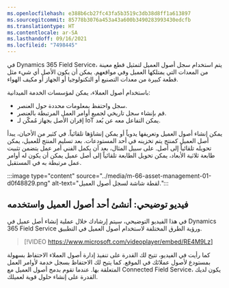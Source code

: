 ```yaml
---
ms.openlocfilehash: e388b6cb27fc43fa5b3519c3db38d8ff1a613897
ms.sourcegitcommit: 85778b3076a453a43a600b3490283993430edcfb
ms.translationtype: HT
ms.contentlocale: ar-SA
ms.lasthandoff: 09/16/2021
ms.locfileid: "7498445"
---
```

في Dynamics 365 Field Service، يتم استخدام سجل أصول العميل لتمثيل قطع معينة من المعدات التي يمتلكها العميل وفي مواقعهم. يمكن أن يكون الأصل أي شيء مثل قطعة كبيرة من معدات التصنيع أو التكنولوجيا أو الجهاز أو مكيف الهواء.

باستخدام أصول العملاء، يمكن لمؤسسات الخدمة الميدانية:

 -  سجل واحتفظ بمعلومات محددة حول العنصر.
 -  قم بإنشاء سجل تاريخي لجميع أوامر العمل المرتبطة بالعنصر.
 -  إقران الأصل بجهاز مُمكّن لـ IoT يمكن التفاعل معه عن بُعد.

يمكن إنشاء أصول العميل وتعريفها يدوياً أو يمكن إنشاؤها تلقائياً. في كثير من الأحيان، يبدأ أصل العميل كمنتج يتم تخزينه في أحد المستودعات. بعد تسليم المنتج للعميل، يمكن تحويله تلقائياً إلى أصل. على سبيل المثال، بعد أن يكمل الفني أمر عمل يتضمن تثبيت طابعة ثلاثية الأبعاد، يمكن تحويل الطابعة تلقائياً إلى أصل عميل يمكن أن يكون له أوامر عمل مرتبطة به في المستقبل.

:::image type="content" source="../media/m-66-asset-management-01-d0f48829.png" alt-text="لقطة شاشة لسجل أصول العميل.":::


## <a name="demo-video-create-and-work-with-a-customer-asset"></a>فيديو توضيحي: أنشئ أحد أصول العميل واستخدمه

في هذا الفيديو التوضيحي، سيتم إرشادك خلال عملية إنشاء أصل عميل في Dynamics 365 Field Service ورؤية الطرق المختلفة لاستخدام أصول العميل في التطبيق.

> [!VIDEO https://www.microsoft.com/videoplayer/embed/RE4M9Lz]

كما رأيت في الفيديو، تتيح لك القدرة على تنفيذ إدارة أصول العملاء الاحتفاظ بسهولة بمستودع لأصول عملائك في الموقع. كما يتيح لك الاحتفاظ بسجل خدمة لأوامر العمل المتعلقة بها. عندما تقوم بدمج أصول العميل مع Connected Field Service، يكون لديك القدرة على إنشاء حلول قوية لعميلك.
